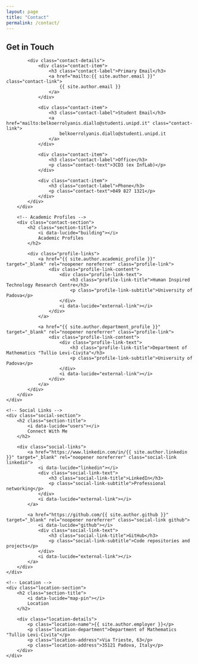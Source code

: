 ```yaml
---
layout: page
title: "Contact"
permalink: /contact/
---
```


<div class="contact-content">
    <div class="contact-grid">
        <!-- Contact Details -->
        <div class="contact-section">
            <h2 class="section-title">
                <i data-lucide="mail"></i>
                Get in Touch
            </h2>
            
            <div class="contact-details">
                <div class="contact-item">
                    <h3 class="contact-label">Primary Email</h3>
                    <a href="mailto:{{ site.author.email }}" class="contact-link">
                        {{ site.author.email }}
                    </a>
                </div>
                
                <div class="contact-item">
                    <h3 class="contact-label">Student Email</h3>
                    <a href="mailto:belkoerrolyanis.diallo@studenti.unipd.it" class="contact-link">
                        belkoerrolyanis.diallo@studenti.unipd.it
                    </a>
                </div>
                
                <div class="contact-item">
                    <h3 class="contact-label">Office</h3>
                    <p class="contact-text">3CD3 (ex InfLab)</p>
                </div>
                
                <div class="contact-item">
                    <h3 class="contact-label">Phone</h3>
                    <p class="contact-text">049 827 1321</p>
                </div>
            </div>
        </div>

        <!-- Academic Profiles -->
        <div class="contact-section">
            <h2 class="section-title">
                <i data-lucide="building"></i>
                Academic Profiles
            </h2>
            
            <div class="profile-links">
                <a href="{{ site.author.academic_profile }}" target="_blank" rel="noopener noreferrer" class="profile-link">
                    <div class="profile-link-content">
                        <div class="profile-link-text">
                            <h3 class="profile-link-title">Human Inspired Technology Research Centre</h3>
                            <p class="profile-link-subtitle">University of Padova</p>
                        </div>
                        <i data-lucide="external-link"></i>
                    </div>
                </a>
                
                <a href="{{ site.author.department_profile }}" target="_blank" rel="noopener noreferrer" class="profile-link">
                    <div class="profile-link-content">
                        <div class="profile-link-text">
                            <h3 class="profile-link-title">Department of Mathematics "Tullio Levi-Civita"</h3>
                            <p class="profile-link-subtitle">University of Padova</p>
                        </div>
                        <i data-lucide="external-link"></i>
                    </div>
                </a>
            </div>
        </div>
    </div>

    <!-- Social Links -->
    <div class="social-section">
        <h2 class="section-title">
            <i data-lucide="users"></i>
            Connect With Me
        </h2>
        
        <div class="social-links">
            <a href="https://www.linkedin.com/in/{{ site.author.linkedin }}" target="_blank" rel="noopener noreferrer" class="social-link linkedin">
                <i data-lucide="linkedin"></i>
                <div class="social-link-text">
                    <h3 class="social-link-title">LinkedIn</h3>
                    <p class="social-link-subtitle">Professional networking</p>
                </div>
                <i data-lucide="external-link"></i>
            </a>
            
            <a href="https://github.com/{{ site.author.github }}" target="_blank" rel="noopener noreferrer" class="social-link github">
                <i data-lucide="github"></i>
                <div class="social-link-text">
                    <h3 class="social-link-title">GitHub</h3>
                    <p class="social-link-subtitle">Code repositories and projects</p>
                </div>
                <i data-lucide="external-link"></i>
            </a>
        </div>
    </div>

    <!-- Location -->
    <div class="location-section">
        <h2 class="section-title">
            <i data-lucide="map-pin"></i>
            Location
        </h2>
        
        <div class="location-details">
            <p class="location-name">{{ site.author.employer }}</p>
            <p class="location-department">Department of Mathematics "Tullio Levi-Civita"</p>
            <p class="location-address">Via Trieste, 63</p>
            <p class="location-address">35121 Padova, Italy</p>
        </div>
    </div>
</div>

<script>
    document.addEventListener('DOMContentLoaded', function() {
        lucide.createIcons();
    });
</script>

